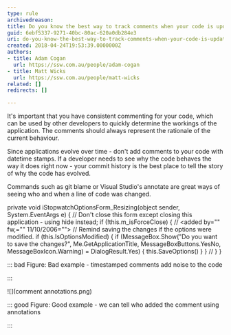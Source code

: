 ```yaml
---
type: rule
archivedreason: 
title: Do you know the best way to track comments when your code is updated?
guid: 6ebf5337-9271-40bc-80ac-620a0db284e3
uri: do-you-know-the-best-way-to-track-comments-when-your-code-is-updated
created: 2018-04-24T19:53:39.0000000Z
authors:
- title: Adam Cogan
  url: https://ssw.com.au/people/adam-cogan
- title: Matt Wicks
  url: https://ssw.com.au/people/matt-wicks
related: []
redirects: []

---
```


It's important that you have consistent commenting for your code, which can be used by other developers to quickly determine the workings of the application. The comments should always represent the rationale of the current behaviour.

<!--endintro-->

Since applications evolve over time - don't add comments to your code with datetime stamps. If a developer needs to see why the code behaves the way it does right now - your commit history is the best place to tell the story of why the code has evolved.

Commands such as git blame or Visual Studio's annotate are great ways of seeing who and when a line of code was changed.

private void iStopwatchOptionsForm\_Resizing(object sender, System.EventArgs e) {
    // Don't close this form except closing this application - using hide instead; 
    if (!this.m\_isForceClose) {
 // <added by="" fw,="" 11/10/2006=""></added>
        // Remind saving the changes if the options were modified.
        if (this.IsOptionsModified) {
            if (MessageBox.Show("Do
you want to save the changes?", Me.GetApplicationTitle, MessageBoxButtons.YesNo,
MessageBoxIcon.Warning) = DialogResult.Yes) {
                this.SaveOptions()
            }
        }
        // 
    }
}


::: bad
Figure: Bad example - timestamped comments add noise to the code

:::



![](comment annotations.png)


::: good
Figure: Good example - we can tell who added the comment using annotations

:::

